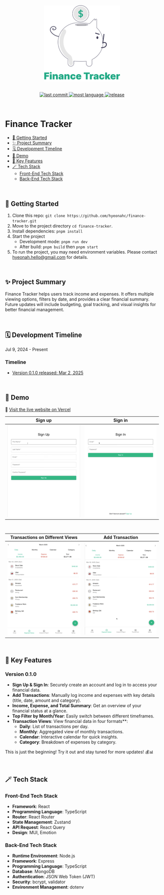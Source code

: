 <br/>

<div align="center"><a href="https://hyeonahc-finance-tracker.vercel.app/" target="_blank"><img src="./README-images/finance-tracker-logo-piggy.svg" width="250px"></div>

<br/>

<div align="center">

![last commit](https://img.shields.io/github/last-commit/hyeonahc/finance-tracker?color=green)
![most language](https://img.shields.io/github/languages/top/hyeonahc/finance-tracker)
[![release](https://img.shields.io/badge/release-v0.1.0-yellow)](https://github.com/https://github.com/hyeonahc/finance-tracker/tree/main)

</div>

<br/>

# Finance Tracker

- [🚀 Getting Started](#-getting-started)
- [✨ Project Summary](#-project-summary)
- [🗓 Development Timeline](#-development-timeline)
- [👀 Demo](#demo)
- [🔑 Key Features](#-key-features)
- [🪄 Tech Stack](#-tech-stack)
  - [Front-End Tech Stack](#front-end-tech-stack)
  - [Back-End Tech Stack](#back-end-tech-stack)

<br />

## 🚀 Getting Started

1. Clone this repo: `git clone https://github.com/hyeonahc/finance-tracker.git`
2. Move to the project directory `cd finance-tracker`.
3. Install dependencies: `pnpm install`
4. Start the project
   - Development mode: `pnpm run dev`
   - After build: `pnpm build` then `pnpm start`
5. To run the project, you may need environment variables. Please contact [hyeonah.hello@gmail.com](hyeonah.hello@gmail.com) for details.

<br />

## ✨ Project Summary

Finance Tracker helps users track income and expenses. It offers multiple viewing options, filters by date, and provides a clear financial summary. Future updates will include budgeting, goal tracking, and visual insights for better financial management.

<br />

## 🗓 Development Timeline

Jul 9, 2024 - Present

### **Timeline**

- [Version 0.1.0 released: Mar 2, 2025](https://github.com/hyeonahc/finance-tracker/releases/tag/v0.1.0)

<br />

## 👀 Demo

🔗 [Visit the live website on Vercel](https://hyeonahc-finance-tracker.vercel.app)

| Sign up                                 | Sign in                                 |
| --------------------------------------- | --------------------------------------- |
| ![1-signup](./README-images/signup.gif) | ![2-signin](./README-images/signin.gif) |

<br/>

| Transactions on Different Views       | Add Transaction                                           |
| ------------------------------------- | --------------------------------------------------------- |
| ![3-views](./README-images/views.gif) | ![4-add-transaction](./README-images/add-transaction.gif) |

<br/>

## 🔑 Key Features

### Version 0.1.0

- **Sign Up & Sign In**: Securely create an account and log in to access your financial data.
- **Add Transactions**: Manually log income and expenses with key details (title, date, amount and category).
- **Income, Expense, and Total Summary**: Get an overview of your financial status at a glance.
- **Top Filter by Month/Year**: Easily switch between different timeframes.
- **Transaction Views**: View financial data in four formats\*\*:
  - **Daily**: List of transactions per day.
  - **Monthly**: Aggregated view of monthly transactions.
  - **Calendar**: Interactive calendar for quick insights.
  - **Category**: Breakdown of expenses by category.

This is just the beginning! Try it out and stay tuned for more updates! 💰📊

<br/>

## 🪄 Tech Stack

### Front-End Tech Stack

- **Framework**: React
- **Programming Language**: TypeScript
- **Router**: React Router
- **State Management**: Zustand
- **API Request**: React Query
- **Design**: MUI, Emotion

### Back-End Tech Stack

- **Runtime Environment**: Node.js
- **Framework**: Express
- **Programming Language**: TypeScript
- **Database**: MongoDB
- **Authentication**: JSON Web Token (JWT)
- **Security**: bcrypt, validator
- **Environment Management**: dotenv
